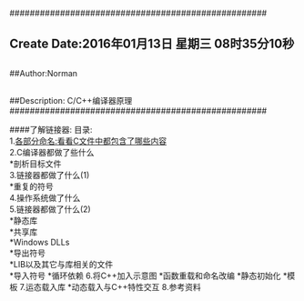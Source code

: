 ###################################################
## Create Date:2016年01月13日 星期三 08时35分10秒
##
##Author:Norman
##
##Description: C/C++编译器原理
###################################################

####了解链接器:
目录:<br>
1.[各部分命名:看看C文件中都包含了哪些内容](./docs/Cfile.md) <br>
2.C编译器都做了些什么 <br>
    *剖析目标文件 <br>
3.链接器都做了什么(1)<br>
    *重复的符号 <br>
4.操作系统做了什么<br>
5.链接器都做了什么(2)<br>
    *静态库<br>
    *共享库<br>
    *Windows DLLs<br>
        *导出符号<br>
        *LIB以及其它与库相关的文件<br>
        *导入符号
        *循环依赖
6.将C++加入示意图
    *函数重载和命名改编
    *静态初始化
    *模板
7.运态载入库
    *动态载入与C++特性交互
8.参考资料
